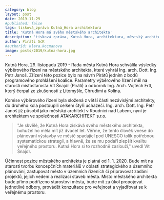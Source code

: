 ```yaml
---
category: blog
layout: post
date: 2019-11-29
#published: false
tags: tisková_zpráva Kutná_Hora architektura
title: 'Kutná Hora má svého městského architekta'
description: 'tisková zpráva, Kutná Hora, architektura, městský architekt' 
author: Piráti SčK
#authorId: klara.kocmanova 
image: posts/2019/kutna-hora.jpg
---
```


Kutná Hora, 29. listopadu 2019 - Rada města Kutná Hora schválila výsledky výběrového řízení na městského architekta, které vyhrál Ing. arch. Dott. Ing. Petr Janoš. Zřízení této pozice bylo na návrh Pirátů jedním z bodů programového prohlášení koalice. Parametry výběrového řízení měl na starosti místostarosta Vít Šnajdr (Piráti) a odborník Ing. Arch. Vojtěch Ertl, který čerpal ze zkušeností z Litomyšle, Chrudimi a Kolína.

Komise výběrového řízení byla složená z větší části nezávislými architekty, do druhého kola postoupili celkem čtyři uchazeči. Ing. arch. Dott. Ing. Petr Janoš již působil jako městský architekt v Roudnici nad Labem, nyní je architektem ve společnosti ATAKARCHITEKT s.r.o.

> "Je skvělé, že Kutná Hora získává svého městského architekta, bohužel ho měla mít již dvacet let. Věřme, že tento člověk vnese do plánování výstavby ve městě spadající pod UNESCO tolik potřebnou systematickou strategii, a hlavně, že se mu podaří zlepšit kvalitu veřejného prostoru. Kutná Hora si to rozhodně zaslouží," uvedl Vít Šnajdr.

Účinnost pozice městského architekta je platná od 1. 1. 2020. Bude mít na starosti tvorbu koncepčních materiálů v oblasti strategického a územního plánování, zastupovat město v územních řízeních či připravovat zadání projektů, jejich vedení a realizaci staveb města. Místo městského architekta bude přímo podřízeno starostovi města, bude mít za úkol propojovat jednotlivé odbory, provádět konzultace pro veřejnost a vyjadřovat se k veřejnému prostoru.

